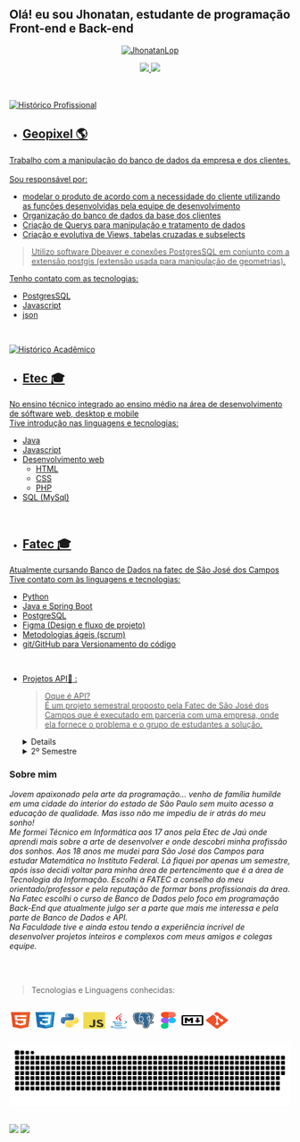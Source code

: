 ## Olá! eu sou Jhonatan, estudante de programação Front-end e Back-end

<p align="center">
  <a href="https://github.com/JhonatanLop/JhonatanLop">
    <img alt="JhonatanLop" src="https://github-profile-trophy.vercel.app/?username=JhonatanLop&theme=algolia&no-bg=true&no-frame=true&column=-1"/>
  </a>
</p>

<div align="center">
  <a href="https://github.com/JhonatanLop">
  <img height="260em" src="https://github-readme-stats.vercel.app/api?username=JhonatanLop&show_icons=true&theme=algolia&include_all_commits=true&count_private=true"/>
  <img height="270em" src="https://github-readme-stats.vercel.app/api/top-langs/?username=JhonatanLop&layout=donut&langs_count=6&theme=algolia"/>
</div>

<br>
<br>

![Histórico Profissional](https://github.com/JhonatanLop/JhonatanLop/assets/111443621/f4e26c2b-c87c-4cff-9f69-b0a4fdb9bccb)

- ## Geopixel :earth_americas: <br>
Trabalho com a manipulação do banco de dados da empresa e dos clientes.<br>
<br>
Sou responsável por:
- modelar o produto de acordo com a necessidade do cliente utilizando as funções desenvolvidas pela equipe de desenvolvimento
- Organização do banco de dados da base dos clientes
- Criação de Querys para manipulação e tratamento de dados
- Criação e evolutiva de Views, tabelas cruzadas e subselects
  
> Utilizo software Dbeaver e conexões PostgresSQL em conjunto com a extensão postgis (extensão usada para manipulação de geometrias).<br>

Tenho contato com as tecnologias:<br>
  * PostgresSQL 
  * Javascript
  * json
  
<br>

![Histórico Acadêmico](https://github.com/JhonatanLop/JhonatanLop/assets/111443621/4486c1d8-44dc-4d01-bd90-66eda085ec65)

- ## Etec 🎓<br>
No ensino técnico integrado ao ensino médio na área de desenvolvimento de sóftware web, desktop e mobile<br>
Tive introdução nas linguagens e tecnologias:<br>
  * Java
  * Javascript
  * Desenvolvimento web
    * HTML
    * CSS
    * PHP
  * SQL (MySql)

<br>

- ## Fatec 🎓<br>
Atualmente cursando Banco de Dados na fatec de São José dos Campos <br>
Tive contato com às linguagens e tecnologias:<br>
  * Python
  * Java e Spring Boot
  * PostgreSQL
  * Figma (Design e fluxo de projeto)
  * Metodologias ágeis (scrum)
  * git/GitHub para Versionamento do código
  
<br>

* Projetos API:hammer: :
  > Oque é API?<br>
  > É um projeto semestral proposto pela Fatec de São José dos Campos que é executado em parceria com uma empresa, onde ela fornece o problema e o grupo de estudantes a solução.
  
  <details>
   <summary> 1º Semestre </summary>
   👥  Grupo: Khali<br>
   🎓  Fatec 1º Semestre - Banco de dados<br>
   ✏️  Função: SCRUM Master<br>
 
   🏢  Empresa: NULL <br>
   🔭  [API 1º Semestre](https://github.com/taniacruzz/Khali/blob/main/README.md)
   ⚙️  Objetivo: Sistema de Avaliação 360º
 
  </details>
  
  <details>
   <summary> 2º Semestre </summary>
    👥  Grupo: Khali<br>
    🎓  Fatec 2º Semestre - Banco de dados<br>
    ✏️  Função: Dev<br>
 
    🏢  Empresa: [2RP NET](https://www.2rpnet.com.br/pt) <br>
    🔭  [API 2º Semestre](https://github.com/projetoKhali/API2Semestre/blob/main/README.md)
    ⚙️  Objetivo: Sistema de Apontamento de Horas
 
  </details>

### Sobre mim

*Jovem apaixonado pela arte da programação... venho de família humilde em uma cidade do interior do estado de São Paulo sem muito acesso a educação de qualidade. Mas isso não me impediu de ir atrás do meu sonho!<br>
Me formei Técnico em Informática aos 17 anos pela Etec de Jaú onde aprendi mais sobre a arte de desenvolver e onde descobri minha profissão dos sonhos. Aos 18 anos me mudei para São José dos Campos para estudar Matemática no Instituto Federal. Lá fiquei por apenas um semestre, após isso decidi voltar para minha área de pertencimento que é a área de Tecnologia da Informação. Escolhi a FATEC a conselho do meu orientado/professor e pela reputação de formar bons profissionais da área. Na Fatec escolhi o curso de Banco de Dados pelo foco em programação Back-End que atualmente julgo ser a parte que mais me interessa e pela parte de Banco de Dados e API.<br>
Na Faculdade tive e ainda estou tendo a experiência incrível de desenvolver projetos inteiros e complexos com meus amigos e colegas equipe.<br>*
<br>

<br>
  
  > Tecnologias e Linguagens conhecidas:
<div style="display: inline_block"><br>
  <img align="center" alt="jhow-HTML" height="30" width="40" src="https://raw.githubusercontent.com/devicons/devicon/master/icons/html5/html5-original.svg">
  <img align="center" alt="jhow-CSS" height="30" width="40" src="https://raw.githubusercontent.com/devicons/devicon/master/icons/css3/css3-original.svg">
  <img align="center" alt="jhow-Python" height="30" width="40" src="https://raw.githubusercontent.com/devicons/devicon/master/icons/python/python-original.svg">
  <img align="center" alt="jhow-Javascript" height="30" width="40" src="https://github.com/devicons/devicon/blob/master/icons/javascript/javascript-original.svg">
  <img align="center" alt="jhow-Java" height="30" width="40" src="https://github.com/devicons/devicon/blob/master/icons/java/java-original.svg">
  <img align="center" alt="jhow-Postgres" height="30" width="40" src="https://github.com/devicons/devicon/blob/master/icons/postgresql/postgresql-original.svg">
  <img align="center" alt="jhow-Figma" height="30" width="40" src="https://github.com/devicons/devicon/blob/master/icons/figma/figma-original.svg">
  <img align="center" alt="jhow-Markdown" height="30" width="40" src="https://github.com/devicons/devicon/blob/master/icons/markdown/markdown-original.svg">
  <img align="center" alt="jhow-Git" height="30" width="40" src="https://github.com/devicons/devicon/blob/master/icons/git/git-original.svg">
</div>

##
 ![](https://github.com/JhonatanLop/JhonatanLop/blob/output/github-contribution-grid-snake.svg)

##

<div> 
  <a href="https://instagram.com/jhonatan_olive_lopes" target="_blank"><img src="https://img.shields.io/badge/-Instagram-%23E4405F?style=for-the-badge&logo=instagram&logoColor=white" target="_blank"></a>
  <a href = "mailto:jhooliveira.lopes@gmail.com"><img src="https://img.shields.io/badge/-Gmail-%23333?style=for-the-badge&logo=gmail&logoColor=white" target="_blank"></a>
</div>
